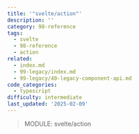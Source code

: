 ```yaml
---
title: '"svelte/action"'
description: ''
category: 98-reference
tags:
  - svelte
  - 98-reference
  - action
related:
  - index.md
  - 99-legacy/index.md
  - 99-legacy/40-legacy-component-api.md
code_categories:
  - typescript
difficulty: intermediate
last_updated: '2025-02-09'
---
```


> MODULE: svelte/action
